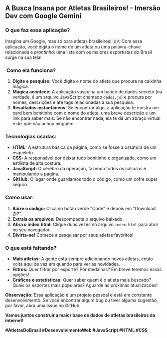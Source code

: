 ##  **A Busca Insana por Atletas Brasileiros! - Imersão Dev com Google Gemini**

###  **O que faz essa aplicação?**

Imagina um Google, mas só para atletas brasileiros! 🇧🇷 Com essa aplicação, você digita o nome de um atleta ou uma palavra-chave relacionada e *prontinho*: uma lista com os maiores esportistas do Brasil surge na sua tela! 

### ️ **Como ela funciona?**

1. **Digite e pesquise:** Você digita o nome do atleta que procura na caixinha mágica. 
2. **Mágica acontece:** A aplicação vasculha um banco de dados secreto (na verdade, é um arquivo JavaScript chamado `dados.js`) e procura por nomes, descrições e até tags relacionadas à sua pesquisa. 
3. **Resultados instantâneos:** Se encontrar algo, a aplicação te mostra um card bem bonitinho com o nome do atleta, uma breve descrição e um link para saber mais. Se não encontrar nada, ela te dá um abraço virtual e diz que não achou ninguém. 

###  **Tecnologias usadas:**

* **HTML:** A estrutura básica da página, como se fosse a ossatura de um esqueleto.
* **CSS:** A responsável por deixar tudo bonitinho e organizado, como um estilista de alta costura.
* **JavaScript:** O cérebro da operação, fazendo todos os cálculos e manipulando a página. 
* **GitHub:** O lugar onde guardamos todo o código, como um cofre super seguro.

###  **Como usar:**

1. **Baixe o código:** Clica no botão verde "Code" e depois em "Download ZIP".
2. **Extraia os arquivos:** Descompacte o arquivo baixado.
3. **Abra o index.html:** Clique duas vezes no arquivo `index.html` para abrir no seu navegador. 
4. **Divirta-se!** Comece a pesquisar por seus atletas favoritos!

###  **O que está faltando?**

* **Mais atletas:** A gente está sempre adicionando novos atletas, então volta aqui de vez em quando para ver as novidades.
* **Filtros:** Quer filtrar por esporte? Por medalhas? Em breve teremos essas opções!
* **Gráficos e estatísticas:** Quer saber quem é o atleta mais buscado? Quais os esportes mais populares? Aguarde as próximas atualizações!

**Observação:** Essa aplicação é um projeto pessoal e está em constante desenvolvimento. Se você encontrar algum bug ou tiver alguma sugestão, por favor, abra uma issue no GitHub. 

**Vamos juntos construir a maior base de dados de atletas brasileiros da internet!** 

**#AtletasDoBrasil #DesenvolvimentoWeb #JavaScript #HTML #CSS**
